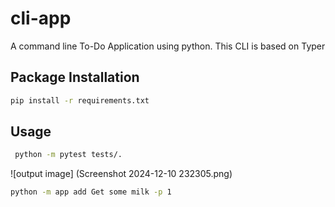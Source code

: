 # cli-app

A command line To-Do Application using python. This CLI is based on Typer 

## Package Installation


```bash
pip install -r requirements.txt
```

## Usage

```bash
 python -m pytest tests/.   
 ```
 ![output image] (Screenshot 2024-12-10 232305.png)
 ```bash
 python -m app add Get some milk -p 1 
 ```

